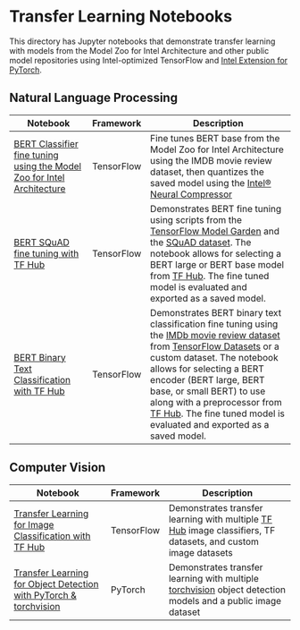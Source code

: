 # Transfer Learning Notebooks

This directory has Jupyter notebooks that demonstrate transfer learning with
models from the Model Zoo for Intel Architecture and other public model repositories using Intel-optimized TensorFlow
and [Intel Extension for PyTorch](https://github.com/intel/intel-extension-for-pytorch).

## Natural Language Processing

| Notebook | Framework | Description |
| ---------| ----------|-------------|
| [BERT Classifier fine tuning using the Model Zoo for Intel Architecture](/docs/notebooks/transfer_learning/bert_classifier_fine_tuning/) | TensorFlow | Fine tunes BERT base from the Model Zoo for Intel Architecture using the IMDB movie review dataset, then quantizes the saved model using the [Intel® Neural Compressor](https://github.com/intel/neural-compressor) |
| [BERT SQuAD fine tuning with TF Hub](/docs/notebooks/transfer_learning/tfhub_bert/) | TensorFlow | Demonstrates BERT fine tuning using scripts from the [TensorFlow Model Garden](https://github.com/tensorflow/models) and the [SQuAD dataset](https://rajpurkar.github.io/SQuAD-explorer/). The notebook allows for selecting a BERT large or BERT base model from [TF Hub](https://tfhub.dev). The fine tuned model is evaluated and exported as a saved model. |
| [BERT Binary Text Classification with TF Hub](/docs/notebooks/transfer_learning/tfhub_bert) | TensorFlow |Demonstrates BERT binary text classification fine tuning using the [IMDb movie review dataset](https://www.tensorflow.org/datasets/catalog/imdb_reviews) from [TensorFlow Datasets](https://www.tensorflow.org/datasets) or a custom dataset. The notebook allows for selecting a BERT encoder (BERT large, BERT base, or small BERT) to use along with a preprocessor from [TF Hub](https://tfhub.dev). The fine tuned model is evaluated and exported as a saved model. |

## Computer Vision

| Notebook | Framework | Description |
| ---------| ----------|-------------|
| [Transfer Learning for Image Classification with TF Hub](/docs/notebooks/transfer_learning/tf_image_classification) | TensorFlow | Demonstrates transfer learning with multiple [TF Hub](https://tfhub.dev) image classifiers, TF datasets, and custom image datasets |
| [Transfer Learning for Object Detection with PyTorch & torchvision](/docs/notebooks/transfer_learning/pytorch_object_detection) | PyTorch | Demonstrates transfer learning with multiple [torchvision](https://pytorch.org/vision/stable/index.html) object detection models and a public image dataset |
